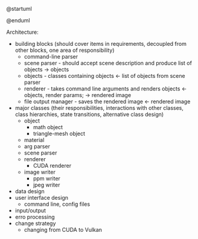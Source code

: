 @startuml

@enduml

Architecture:
  - building blocks 
    (should cover items in requirements, decoupled from other blocks, one area of responsibility)
	- command-line parser
	- scene parser - should accept scene description and produce list of objects -> objects
	- objects - classes containing objects <- list of objects from scene parser
	- renderer - takes command line arguments and renders objects <- objects, render params; -> rendered image
	- file output manager - saves the rendered image <- rendered image
  - major classes 
    (their responsibilities, interactions with other classes, class hierarchies, state transitions, alternative class design)
	- object
	  - math object
	  - triangle-mesh object
	- material
	- arg parser
	- scene parser
	- renderer
	  - CUDA renderer
	- image writer
	  - ppm writer
	  - jpeg writer
  - data design
  - user interface design
    - command line, config files
  - input/output
  - erro processing
  - change strategy
    - changing from CUDA to Vulkan

